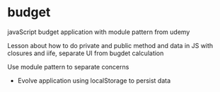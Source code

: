 # budget
javaScript budget application with module pattern from udemy

Lesson about how to do private and public method and data in JS with closures and iife, separate UI from bugdet calculation

Use module pattern to separate concerns

- Evolve application using localStorage to persist data

